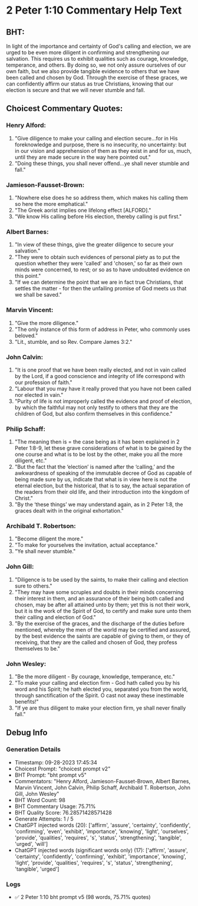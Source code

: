 # 2 Peter 1:10 Commentary Help Text

## BHT:
In light of the importance and certainty of God's calling and election, we are urged to be even more diligent in confirming and strengthening our salvation. This requires us to exhibit qualities such as courage, knowledge, temperance, and others. By doing so, we not only assure ourselves of our own faith, but we also provide tangible evidence to others that we have been called and chosen by God. Through the exercise of these graces, we can confidently affirm our status as true Christians, knowing that our election is secure and that we will never stumble and fall.

## Choicest Commentary Quotes:
### Henry Alford:
1. "Give diligence to make your calling and election secure...for in His foreknowledge and purpose, there is no insecurity, no uncertainty: but in our vision and apprehension of them as they exist in and for us, much, until they are made secure in the way here pointed out." 
2. "Doing these things, you shall never offend...ye shall never stumble and fall."

### Jamieson-Fausset-Brown:
1. "Nowhere else does he so address them, which makes his calling them so here the more emphatical."
2. "The Greek aorist implies one lifelong effect [ALFORD]."
3. "We know His calling before His election, thereby calling is put first."

### Albert Barnes:
1. "In view of these things, give the greater diligence to secure your salvation."
2. "They were to obtain such evidences of personal piety as to put the question whether they were 'called' and 'chosen,' so far as their own minds were concerned, to rest; or so as to have undoubted evidence on this point."
3. "If we can determine the point that we are in fact true Christians, that settles the matter - for then the unfailing promise of God meets us that we shall be saved."

### Marvin Vincent:
1. "Give the more diligence." 
2. "The only instance of this form of address in Peter, who commonly uses beloved." 
3. "Lit., stumble, and so Rev. Compare James 3:2."

### John Calvin:
1. "It is one proof that we have been really elected, and not in vain called by the Lord, if a good conscience and integrity of life correspond with our profession of faith."
2. "Labour that you may have it really proved that you have not been called nor elected in vain."
3. "Purity of life is not improperly called the evidence and proof of election, by which the faithful may not only testify to others that they are the children of God, but also confirm themselves in this confidence."

### Philip Schaff:
1. "The meaning then is = the case being as it has been explained in 2 Peter 1:8-9, let these grave considerations of what is to be gained by the one course and what is to be lost by the other, make you all the more diligent, etc."
2. "But the fact that the ‘election’ is named after the ‘calling,’ and the awkwardness of speaking of the immutable decree of God as capable of being made sure by us, indicate that what is in view here is not the eternal election, but the historical, that is to say, the actual separation of the readers from their old life, and their introduction into the kingdom of Christ."
3. "By the ‘these things’ we may understand again, as in 2 Peter 1:8, the graces dealt with in the original exhortation."

### Archibald T. Robertson:
1. "Become diligent the more." 
2. "To make for yourselves the invitation, actual acceptance."
3. "Ye shall never stumble."

### John Gill:
1. "Diligence is to be used by the saints, to make their calling and election sure to others."
2. "They may have some scruples and doubts in their minds concerning their interest in them, and an assurance of their being both called and chosen, may be after all attained unto by them; yet this is not their work, but it is the work of the Spirit of God, to certify and make sure unto them their calling and election of God."
3. "By the exercise of the graces, and the discharge of the duties before mentioned, whereby the men of the world may be certified and assured, by the best evidence the saints are capable of giving to them, or they of receiving, that they are the called and chosen of God, they profess themselves to be."

### John Wesley:
1. "Be the more diligent - By courage, knowledge, temperance, etc."
2. "To make your calling and election firm - God hath called you by his word and his Spirit; he hath elected you, separated you from the world, through sanctification of the Spirit. O cast not away these inestimable benefits!"
3. "If ye are thus diligent to make your election firm, ye shall never finally fall."


## Debug Info
### Generation Details
- Timestamp: 09-28-2023 17:45:34
- Choicest Prompt: "choicest prompt v2"
- BHT Prompt: "bht prompt v5"
- Commentators: "Henry Alford, Jamieson-Fausset-Brown, Albert Barnes, Marvin Vincent, John Calvin, Philip Schaff, Archibald T. Robertson, John Gill, John Wesley"
- BHT Word Count: 98
- BHT Commentary Usage: 75.71%
- BHT Quality Score: 76.28571428571428
- Generate Attempts: 1 / 5
- ChatGPT injected words (20):
	['affirm', 'assure', 'certainty', 'confidently', 'confirming', 'even', 'exhibit', 'importance', 'knowing', 'light', 'ourselves', 'provide', 'qualities', 'requires', 's', 'status', 'strengthening', 'tangible', 'urged', 'will']
- ChatGPT injected words (significant words only) (17):
	['affirm', 'assure', 'certainty', 'confidently', 'confirming', 'exhibit', 'importance', 'knowing', 'light', 'provide', 'qualities', 'requires', 's', 'status', 'strengthening', 'tangible', 'urged']

### Logs
- ✅ 2 Peter 1:10 bht prompt v5 (98 words, 75.71% quotes)
